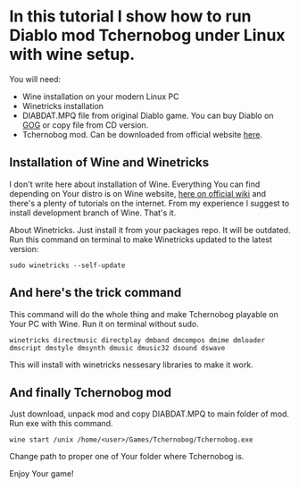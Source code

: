 In this tutorial I show how to run Diablo mod Tchernobog under Linux with wine setup.
=============================================

You will need:

* Wine installation on your modern Linux PC
* Winetricks installation
* DIABDAT.MPQ file from original Diablo game. You can buy Diablo on [GOG](https://www.gog.com/eng/game/diablo) or copy file from CD version.
* Tchernobog mod. Can be downloaded from official website [here](https://mod.diablo.noktis.pl/download).

Installation of Wine and Winetricks
---------------------------------------------
I don't write here about installation of Wine. Everything You can find depending on Your distro is on Wine website, [here on official wiki](https://gitlab.winehq.org/wine/wine/-/wikis/Download) and there's a plenty of tutorials on the internet.
From my experience I suggest to install development branch of Wine. That's it.

About Winetricks. Just install it from your packages repo. It will be outdated.
Run this command on terminal to make Winetricks updated to the latest version:
```
sudo winetricks --self-update
```

And here's the trick command
---------------------------------------------
This command will do the whole thing and make Tchernobog playable on Your PC with Wine.
Run it on terminal without sudo.
```
winetricks directmusic directplay dmband dmcompos dmime dmloader dmscript dmstyle dmsynth dmusic dmusic32 dsound dswave
```
This will install with winetricks nessesary libraries to make it work.

And finally Tchernobog mod
---------------------------------------------
Just download, unpack mod and copy DIABDAT.MPQ to main folder of mod.
Run exe with this command.
```
wine start /unix /home/<user>/Games/Tchernobog/Tchernobog.exe
```
Change path to proper one of Your folder where Tchernobog is.

Enjoy Your game!
